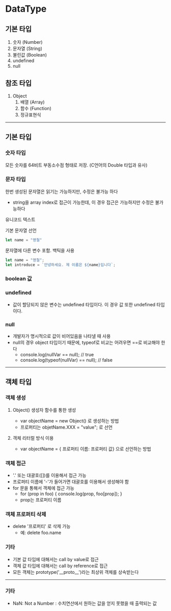 # DataType
## 기본 타입
1. 숫자 (Number)
2. 문자열 (String)
3. 불린값 (Boolean)
4. undefined
5. null
## 참조 타입
1. Object
   1. 배열 (Array)
   2. 함수 (Function)
   3. 정규표현식
---
## 기본 타입
### 숫자 타입
모든 숫자를 64비트 부동소수점 형태로 저장. (C언어의 Double 타입과 유사)

### 문자 타입
한번 생성된 문자열은 읽기는 가능하지만, 수정은 불가능 하다
- string을 array index로 접근이 가능한데, 이 경우 접근은 가능하지만 수정은 불가능하다

유니코드 텍스트

기본 문자열 선언
```js
let name = "영철"
```

문자열에 다른 변수 포함. 백틱을 사용
```js
let name = "영철";
let introduce = `안녕하세요. 제 이름은 ${name}입니다`;
```

### boolean 값

### undefined
- 값이 할당되지 않은 변수는 undefined 타입이다. 이 경우 값 또한 undefined 타입이다. 

### null
- 개발자가 명시적으로 값이 비어있음을 나타낼 때 사용
- null의 경우 object 타입이기 때문에, typeof로 비교는 어려우면 ==로 비교해야 한다
   - console.log(nullVar == null);  // true
   - console.log(typeof(nullVar) == null);  // false

---
## 객체 타입
### 객체 생성
1. Object() 생성자 함수를 통한 생성
   - var objectName = new Object() 로 생성하는 방법
   - 프로퍼티는 objetName.XXX = "value"; 로 선언

2. 객체 리터럴 방식 이용
   - var objectName = { 프로퍼티 이름: 프로퍼티 값} 으로 선언하는 방법

### 객체 접근
- '.' 또는 대괄호([])를 이용해서 접근 가능
- 프로퍼티 이름에 '-'가 들어가면 대괄호를 이용해서 생성해야 함
- for 문을 통해서 객체에 접근 가능
   - for (prop in foo) { console.log(prop, foo[prop]); }
   - prop는 프로퍼티 이름

### 객체 프로퍼티 삭제
- delete '프로퍼티' 로 삭제 가능
   - 예: delete foo.name

### 기타
- 기본 값 타입에 대해서는 call by value로 접근
- 객체 값 타입에 대해서는 call by reference로 접근
- 모든 객체는 prototype('\_\_proto\_\_')라는 최상위 객체를 상속받는다 

---
### 기타
- NaN: Not a Number : 수치연산에서 원하는 값을 얻지 못했을 때 출력되는 값

